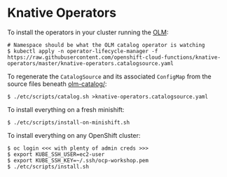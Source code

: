 # Knative Operators

To install the operators in your cluster running the
[OLM](https://github.com/operator-framework/operator-lifecycle-manager):

    # Namespace should be what the OLM catalog operator is watching
    $ kubectl apply -n operator-lifecycle-manager -f https://raw.githubusercontent.com/openshift-cloud-functions/knative-operators/master/knative-operators.catalogsource.yaml

To regenerate the `CatalogSource` and its associated `ConfigMap` from
the source files beneath [olm-catalog/](olm-catalog/):

    $ ./etc/scripts/catalog.sh >knative-operators.catalogsource.yaml

To install everything on a fresh minishift:

    $ ./etc/scripts/install-on-minishift.sh

To install everything on any OpenShift cluster:

    $ oc login <<< with plenty of admin creds >>>
    $ export KUBE_SSH_USER=ec2-user
    $ export KUBE_SSH_KEY=~/.ssh/ocp-workshop.pem
    $ ./etc/scripts/install.sh
